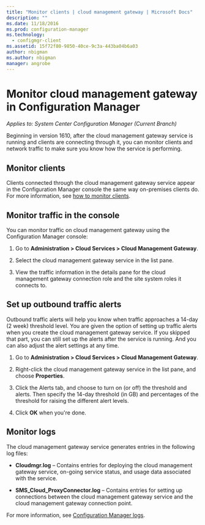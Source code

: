 ```yaml
---
title: "Monitor clients | cloud management gateway | Microsoft Docs"
description: ""
ms.date: 11/18/2016
ms.prod: configuration-manager
ms.technology:
  - configmgr-client
ms.assetid: 15f72f80-9850-40ce-9c3a-443ba04b6a03
author: nbigman
ms.author: nbigman
manager: angrobe
---
```


# Monitor cloud management gateway in Configuration Manager

*Applies to: System Center Configuration Manager (Current Branch)*

Beginning in version 1610, after the cloud management gateway service is running and clients are connecting through it, you can monitor clients and network traffic to make sure you know how the service is performing.

## Monitor clients

Clients connected through the cloud management gateway service appear in the Configuration Manager console the same way on-premises clients do. For more information, see [how to monitor clients](monitor-clients.md).

## Monitor traffic in the console

You can monitor traffic on cloud management gateway using the Configuration Manager console:

1. Go to **Administration > Cloud Services > Cloud Management Gateway**.

2. Select the cloud management gateway service in the list pane.

3. View the traffic information in the details pane for the cloud management gateway connection role and the site system roles it connects to.

## Set up outbound traffic alerts

Outbound traffic alerts will help you know when traffic approaches a 14-day (2 week) threshold level. You are given the option of setting up traffic alerts when you create the cloud management gateway service. If you skipped that part, you can still set up the alerts after the service is running. And you can also adjust the alert settings at any time.

1. Go to **Administration > Cloud Services > Cloud Management Gateway**.

2. Right-click the cloud management gateway service in the list pane, and choose **Properties**.

3. Click the Alerts tab, and choose to turn on (or off) the threshold and alerts. Then specify the 14-day threshold (in GB) and percentages of the threshold for raising the different alert levels.

4. Click **OK** when you're done.

## Monitor logs

The cloud management gateway service generates entries in the following log files:

-   **Cloudmgr.log** – Contains entries for deploying the cloud management gateway service, on-going service status, and usage data associated with the service.

-   **SMS\_Cloud\_ProxyConnector.log** – Contains entries for setting up connections between the cloud management gateway service and the cloud management gateway connection point.

For more information, see [Configuration Manager logs](/sccm/core/plan-design/hierarchy/log-files).
